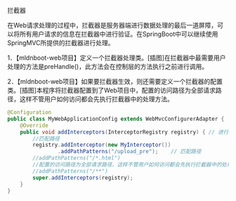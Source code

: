 拦截器

在Web请求处理的过程中，拦截器是服务器端进行数据处理的最后一道屏障，可以将所有用户请求的信息在拦截器中进行验证。在SpringBoot中可以继续使用SpringMVC所提供的拦截器进行处理。



1．【mldnboot-web项目】定义一个拦截器处理类。[插图]在拦截器中最需要用户处理的方法是preHandle()，此方法会在控制层的方法执行之前进行调用。







2．【mldnboot-web项目】如果要拦截器生效，则还需要定义一个拦截器的配置类。[插图]本程序将拦截器配置到了Web项目中，配置的访问路径为全部请求路径，这样不管用户如何访问都会先执行拦截器中的处理方法。



```java
@Configuration
public class MyWebApplicationConfig extends WebMvcConfigurerAdapter {	// 定义MVC配置
	@Override
	public void addInterceptors(InterceptorRegistry registry) {	// 进行拦截器的注册处理操作
		//匹配路径
		registry.addInterceptor(new MyInterceptor())
				.addPathPatterns("/upload_pre");	// 匹配路径
		//addPathPatterns("/*.html")
		//配置的访问路径为全部请求路径，这样不管用户如何访问都会先执行拦截器中的处理方法。
		//addPathPatterns("/**")
		super.addInterceptors(registry);
	}
}

```


